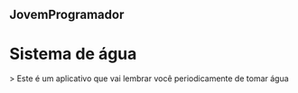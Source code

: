 ## JovemProgramador

<h1> Sistema de água </h1>
> Este é um aplicativo que vai lembrar você periodicamente de tomar água
